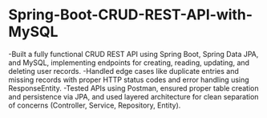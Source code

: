 # Spring-Boot-CRUD-REST-API-with-MySQL
-Built a fully functional CRUD REST API using Spring Boot, Spring Data JPA, and MySQL, implementing endpoints for creating, reading, updating, and deleting user records.
-Handled edge cases like duplicate entries and missing records with proper HTTP status codes and error handling using ResponseEntity.
-Tested APIs using Postman, ensured proper table creation and persistence via JPA, and used layered architecture for clean separation of concerns (Controller, Service, Repository, Entity).
